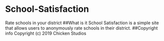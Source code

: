 # School-Satisfaction
Rate schools in your district
##What is it
School Satisfaction is a simple site that allows users to anonymously rate schools in their district.
##Copyright info
Copyright (c) 2019 Chicken Studios
